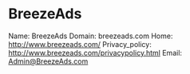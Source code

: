 
# BreezeAds

Name: BreezeAds
Domain: breezeads.com
Home: http://www.breezeads.com/
Privacy_policy: http://www.breezeads.com/privacypolicy.html
Email: Admin@BreezeAds.com
